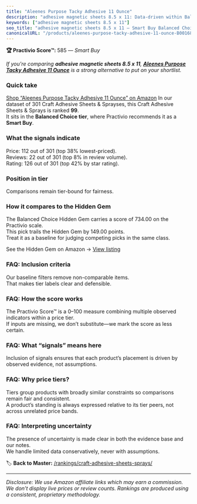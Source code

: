 ```yaml
---
title: "Aleenes Purpose Tacky Adhesive 11 Ounce"
description: "adhesive magnetic sheets 8.5 x 11: Data-driven within Balanced Choice ranking using the Practivio Score™. Positioned by quality, value, demand, findability, mo…"
keywords: ["adhesive magnetic sheets 8.5 x 11"]
seo_title: "adhesive magnetic sheets 8.5 x 11 — Smart Buy Balanced Choice (2025)"
canonicalURL: "/products/aleenes-purpose-tacky-adhesive-11-ounce-B001689P10/"
---
```


**🏆 Practivio Score™:** 585 — _Smart Buy_


*If you're comparing **adhesive magnetic sheets 8.5 x 11**, **[Aleenes Purpose Tacky Adhesive 11 Ounce](https://www.amazon.com/dp/B001689P10?tag=practivio-20)** is a strong alternative to put on your shortlist.*
### Quick take
[Shop “Aleenes Purpose Tacky Adhesive 11 Ounce” on Amazon](https://www.amazon.com/dp/B001689P10?tag=practivio-20)
In our dataset of 301 Craft Adhesive Sheets & Sprayses, this Craft Adhesive Sheets & Sprays is ranked **99**.  
It sits in the **Balanced Choice tier**, where Practivio recommends it as a **Smart Buy**.

### What the signals indicate
Price: 112 out of 301 (top 38% lowest-priced).  
Reviews: 22 out of 301 (top 8% in review volume).  
Rating: 126 out of 301 (top 42% by star rating).  

### Position in tier
Comparisons remain tier-bound for fairness.

### How it compares to the Hidden Gem
The Balanced Choice Hidden Gem carries a score of 734.00 on the Practivio scale.  
This pick trails the Hidden Gem by 149.00 points.  
Treat it as a baseline for judging competing picks in the same class.  

See the Hidden Gem on Amazon → [View listing](https://www.amazon.com/dp/B0000AZ735?tag=practivio-20)

### FAQ: Inclusion criteria
Our baseline filters remove non-comparable items.  
That makes tier labels clear and defensible.

### FAQ: How the score works
The Practivio Score™ is a 0–100 measure combining multiple observed indicators within a price tier.  
If inputs are missing, we don’t substitute—we mark the score as less certain.

### FAQ: What “signals” means here
Inclusion of signals ensures that each product’s placement is driven by observed evidence, not assumptions.

### FAQ: Why price tiers?
Tiers group products with broadly similar constraints so comparisons remain fair and consistent.  
A product’s standing is always expressed relative to its tier peers, not across unrelated price bands.

### FAQ: Interpreting uncertainty
The presence of uncertainty is made clear in both the evidence base and our notes.  
We handle limited data conservatively, never with assumptions.


🏷️ **Back to Master:** [/rankings/craft-adhesive-sheets-sprays/](/rankings/craft-adhesive-sheets-sprays/)

---
_Disclosure: We use Amazon affiliate links which may earn a commission. We don’t display live prices or review counts. Rankings are produced using a consistent, proprietary methodology._
